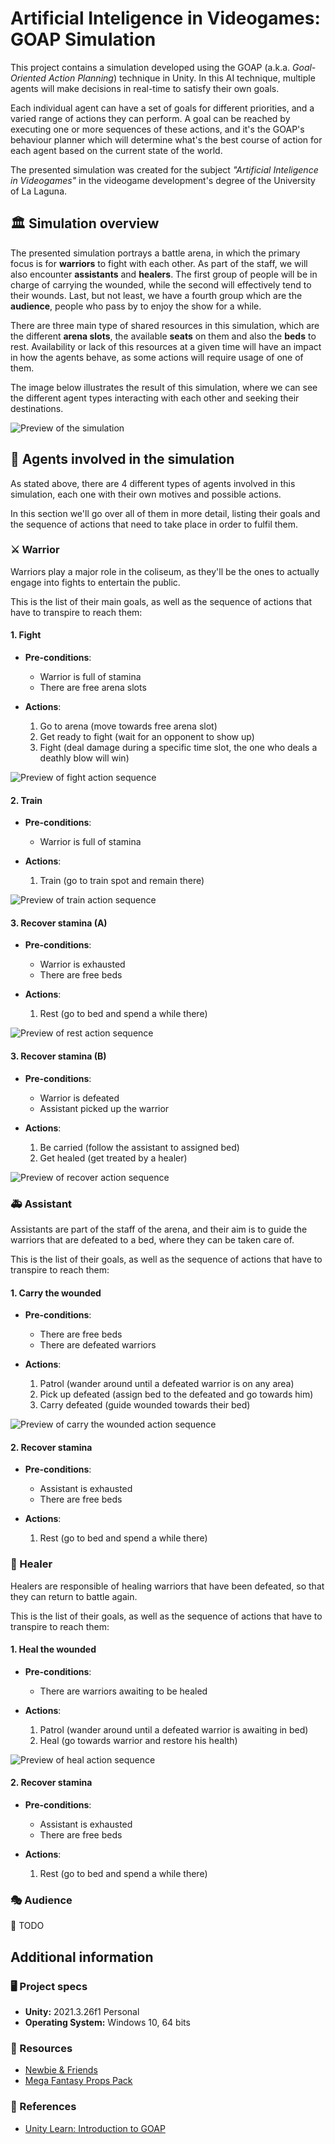 # Artificial Inteligence in Videogames: GOAP Simulation

This project contains a simulation developed using the GOAP (a.k.a. _Goal-Oriented Action Planning_) technique in Unity. In this AI technique, multiple agents will make decisions in real-time to satisfy their own goals.

Each individual agent can have a set of goals for different priorities, and a varied range of actions they can perform. A goal can be reached by executing one or more sequences of these actions, and it's the GOAP's behaviour planner which will determine what's the best course of action for each agent based on the current state of the world.

The presented simulation was created for the subject _"Artificial Inteligence in Videogames"_ in the videogame development's degree of the University of La Laguna.

## 🏛 Simulation overview

The presented simulation portrays a battle arena, in which the primary focus is for **warriors** to fight with each other. As part of the staff, we will also encounter **assistants** and **healers**. The first group of people will be in charge of carrying the wounded, while the second will effectively tend to their wounds. Last, but not least, we have a fourth group which are the **audience**, people who pass by to enjoy the show for a while.

There are three main type of shared resources in this simulation, which are the different **arena slots**, the available **seats** on them and also the **beds** to rest. Availability or lack of this resources at a given time will have an impact in how the agents behave, as some actions will require usage of one of them.

The image below illustrates the result of this simulation, where we can see the different agent types interacting with each other and seeking their destinations.

![Preview of the simulation](./Screenshots/simulation-preview.gif)

## 🤖 Agents involved in the simulation

As stated above, there are 4 different types of agents involved in this simulation, each one with their own motives and possible actions.

In this section we'll go over all of them in more detail, listing their goals and the sequence of actions that need to take place in order to fulfil them.

### ⚔ Warrior

Warriors play a major role in the coliseum, as they'll be the ones to actually engage into fights to entertain the public.

This is the list of their main goals, as well as the sequence of actions that have to transpire to reach them:

#### 1. Fight

- **Pre-conditions**:
    - Warrior is full of stamina
    - There are free arena slots

- **Actions**:
    1. Go to arena (move towards free arena slot)
    2. Get ready to fight (wait for an opponent to show up)
    3. Fight (deal damage during a specific time slot, the one who deals a deathly blow will win)

![Preview of fight action sequence](./Screenshots/fight-flow-preview.gif)

#### 2. Train

- **Pre-conditions**:
    - Warrior is full of stamina

- **Actions**:
    1. Train (go to train spot and remain there)

![Preview of train action sequence](./Screenshots/train-flow-preview.gif)

#### 3. Recover stamina (A)

- **Pre-conditions**:
    - Warrior is exhausted
    - There are free beds

- **Actions**:
    1. Rest (go to bed and spend a while there)

![Preview of rest action sequence](./Screenshots/rest-flow-preview.gif)
#### 3. Recover stamina (B)

- **Pre-conditions**:
    - Warrior is defeated
    - Assistant picked up the warrior

- **Actions**:
    1. Be carried (follow the assistant to assigned bed)
    2. Get healed (get treated by a healer)

![Preview of recover action sequence](./Screenshots/recover-flow-preview.gif)

### 🚑 Assistant

Assistants are part of the staff of the arena, and their aim is to guide the warriors that are defeated to a bed, where they can be taken care of.

This is the list of their goals, as well as the sequence of actions that have to transpire to reach them:

#### 1. Carry the wounded

- **Pre-conditions**:
    - There are free beds
    - There are defeated warriors

- **Actions**:
    1. Patrol (wander around until a defeated warrior is on any area)
    2. Pick up defeated (assign bed to the defeated and go towards him)
    3. Carry defeated (guide wounded towards their bed)

![Preview of carry the wounded action sequence](./Screenshots/carry-wounded-flow-preview.gif)

#### 2. Recover stamina

- **Pre-conditions**:
    - Assistant is exhausted
    - There are free beds

- **Actions**:
    1. Rest (go to bed and spend a while there)

### 🏥 Healer

Healers are responsible of healing warriors that have been defeated, so that they can return to battle again.

This is the list of their goals, as well as the sequence of actions that have to transpire to reach them:

#### 1. Heal the wounded

- **Pre-conditions**:
    - There are warriors awaiting to be healed

- **Actions**:
    1. Patrol (wander around until a defeated warrior is awaiting in bed)
    2. Heal (go towards warrior and restore his health)

![Preview of heal action sequence](./Screenshots/heal-flow-preview.gif)

#### 2. Recover stamina

- **Pre-conditions**:
    - Assistant is exhausted
    - There are free beds

- **Actions**:
    1. Rest (go to bed and spend a while there)

### 🎭 Audience

:memo: TODO

## Additional information

### 🖥️ Project specs

- **Unity:** 2021.3.26f1 Personal
- **Operating System:** Windows 10, 64 bits

### 🎨 Resources

- [Newbie & Friends](https://assetstore.unity.com/packages/3d/characters/newbie-friends-208112)
- [Mega Fantasy Props Pack](https://assetstore.unity.com/packages/3d/environments/fantasy/mega-fantasy-props-pack-87811)

### 🔗 References

- [Unity Learn: Introduction to GOAP](https://learn.unity.com/tutorial/an-introduction-to-goap)